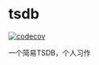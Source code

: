 # tsdb

[![codecov](https://codecov.io/gh/hhyhhy/tsdb/branch/master/graph/badge.svg?token=ZZSOTQ65OX)](https://codecov.io/gh/hhyhhy/tsdb)

一个简易TSDB，个人习作
